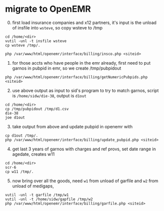 
# migrate to OpenEMR

0. first load insurance companies and x12 partners, it's input is the unload of insfile into `wsteve`, so copy wsteve to /tmp
```console
cd /home/<dir>
vutil -unl -t insfile wsteve
cp wsteve /tmp/.

php /var/www/html/openemr/interface/billing/insco.php <siteid>
```

1. for those accts who have people in the emr already, first need to put garnos in pubpid in emr, so we create /tmp/pubpidout
  ```console
  php /var/www/html/openemr/interface/billing/getNumericPubpids.php <siteid>
  ```

2. use above output as input to sid's program to try to match garnos, script is `/home/sidw/die-38`, output is `d1out`

```console
cd /home/<dir>
cp /tmp/pubpidout /tmp/d1.csv
die-38
joe d1out
```
3. take output from above and update pubpid in openemr with 
```console
cp d1out /tmp/.
php /var/www/html/openemr/interface/billing/update_pubpid.php <siteid>
```

4. get last 3 years of garnos with charges and ref provs, set date range in agedate, creates w11
```console
cd /home/<dir>
scr-6
cp w11 /tmp/.
```

5. now bring over all the goods, need `w1` from unload of garfile and `w2` from unload of medigaps,
```console
vutil -unl -t garfile /tmp/w1
vutil -unl -t /home/sidw/gapfile /tmp/w2
php /var/www/html/openemr/interface/billing/garfile.php <siteid>
```



